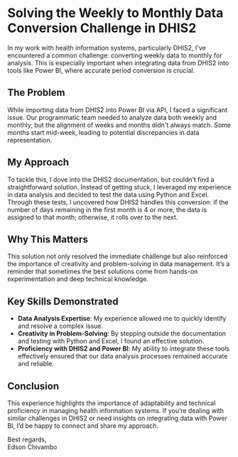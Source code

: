 # Solving the Weekly to Monthly Data Conversion Challenge in DHIS2

In my work with health information systems, particularly DHIS2, I've encountered a common challenge: converting weekly data to monthly for analysis. This is especially important when integrating data from DHIS2 into tools like Power BI, where accurate period conversion is crucial.

## The Problem

While importing data from DHIS2 into Power BI via API, I faced a significant issue. Our programmatic team needed to analyze data both weekly and monthly, but the alignment of weeks and months didn't always match. Some months start mid-week, leading to potential discrepancies in data representation.

## My Approach

To tackle this, I dove into the DHIS2 documentation, but couldn’t find a straightforward solution. Instead of getting stuck, I leveraged my experience in data analysis and decided to test the data using Python and Excel. Through these tests, I uncovered how DHIS2 handles this conversion: if the number of days remaining in the first month is 4 or more, the data is assigned to that month; otherwise, it rolls over to the next.

## Why This Matters

This solution not only resolved the immediate challenge but also reinforced the importance of creativity and problem-solving in data management. It’s a reminder that sometimes the best solutions come from hands-on experimentation and deep technical knowledge.

## Key Skills Demonstrated

- **Data Analysis Expertise**: My experience allowed me to quickly identify and resolve a complex issue.
- **Creativity in Problem-Solving**: By stepping outside the documentation and testing with Python and Excel, I found an effective solution.
- **Proficiency with DHIS2 and Power BI**: My ability to integrate these tools effectively ensured that our data analysis processes remained accurate and reliable.

## Conclusion

This experience highlights the importance of adaptability and technical proficiency in managing health information systems. If you’re dealing with similar challenges in DHIS2 or need insights on integrating data with Power BI, I’d be happy to connect and share my approach.

Best regards,  
Edson Chivambo

